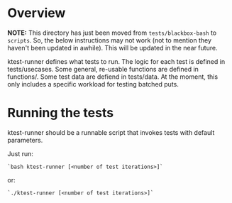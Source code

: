 # Overview

**NOTE:** This directory has just been moved from `tests/blackbox-bash` to `scripts`. So, the below
instructions may not work (not to mention they haven't been updated in awhile). This will be
updated in the near future.

ktest-runner defines what tests to run.
The logic for each test is defined in tests/usecases.
Some general, re-usable functions are defined in functions/.
Some test data are defiend in tests/data. At the moment, this only includes a specific workload for
testing batched puts.

# Running the tests
ktest-runner should be a runnable script that invokes tests with default parameters.

Just run:

    `bash ktest-runner [<number of test iterations>]`

or:

    `./ktest-runner [<number of test iterations>]`
